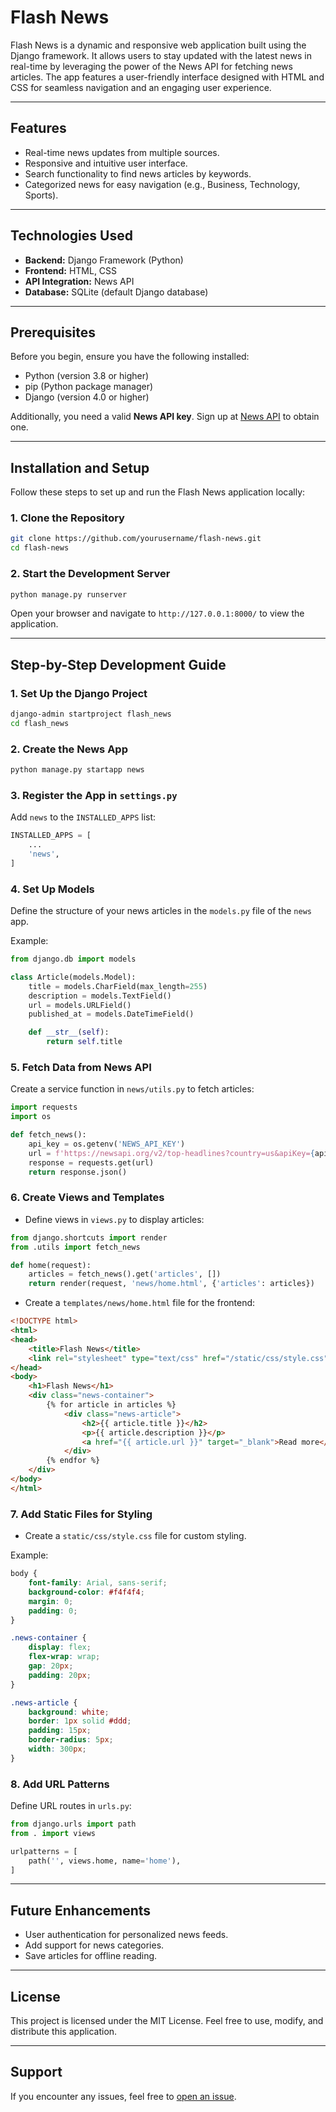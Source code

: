 # Flash News

Flash News is a dynamic and responsive web application built using the Django framework. It allows users to stay updated with the latest news in real-time by leveraging the power of the News API for fetching news articles. The app features a user-friendly interface designed with HTML and CSS for seamless navigation and an engaging user experience.

---

## Features
- Real-time news updates from multiple sources.
- Responsive and intuitive user interface.
- Search functionality to find news articles by keywords.
- Categorized news for easy navigation (e.g., Business, Technology, Sports).

---

## Technologies Used
- **Backend:** Django Framework (Python)
- **Frontend:** HTML, CSS
- **API Integration:** News API
- **Database:** SQLite (default Django database)

---

## Prerequisites
Before you begin, ensure you have the following installed:
- Python (version 3.8 or higher)
- pip (Python package manager)
- Django (version 4.0 or higher)

Additionally, you need a valid **News API key**. Sign up at [News API](https://newsapi.org/) to obtain one.

---

## Installation and Setup
Follow these steps to set up and run the Flash News application locally:

### 1. Clone the Repository
```bash
git clone https://github.com/yourusername/flash-news.git
cd flash-news
```

### 2. Start the Development Server
```bash
python manage.py runserver
```

Open your browser and navigate to `http://127.0.0.1:8000/` to view the application.

---

## Step-by-Step Development Guide

### 1. Set Up the Django Project
```bash
django-admin startproject flash_news
cd flash_news
```

### 2. Create the News App
```bash
python manage.py startapp news
```

### 3. Register the App in `settings.py`
Add `news` to the `INSTALLED_APPS` list:

```python
INSTALLED_APPS = [
    ...
    'news',
]
```

### 4. Set Up Models
Define the structure of your news articles in the `models.py` file of the `news` app.

Example:
```python
from django.db import models

class Article(models.Model):
    title = models.CharField(max_length=255)
    description = models.TextField()
    url = models.URLField()
    published_at = models.DateTimeField()

    def __str__(self):
        return self.title
```

### 5. Fetch Data from News API
Create a service function in `news/utils.py` to fetch articles:

```python
import requests
import os

def fetch_news():
    api_key = os.getenv('NEWS_API_KEY')
    url = f'https://newsapi.org/v2/top-headlines?country=us&apiKey={api_key}'
    response = requests.get(url)
    return response.json()
```

### 6. Create Views and Templates
- Define views in `views.py` to display articles:

```python
from django.shortcuts import render
from .utils import fetch_news

def home(request):
    articles = fetch_news().get('articles', [])
    return render(request, 'news/home.html', {'articles': articles})
```

- Create a `templates/news/home.html` file for the frontend:

```html
<!DOCTYPE html>
<html>
<head>
    <title>Flash News</title>
    <link rel="stylesheet" type="text/css" href="/static/css/style.css">
</head>
<body>
    <h1>Flash News</h1>
    <div class="news-container">
        {% for article in articles %}
            <div class="news-article">
                <h2>{{ article.title }}</h2>
                <p>{{ article.description }}</p>
                <a href="{{ article.url }}" target="_blank">Read more</a>
            </div>
        {% endfor %}
    </div>
</body>
</html>
```

### 7. Add Static Files for Styling
- Create a `static/css/style.css` file for custom styling.

Example:
```css
body {
    font-family: Arial, sans-serif;
    background-color: #f4f4f4;
    margin: 0;
    padding: 0;
}

.news-container {
    display: flex;
    flex-wrap: wrap;
    gap: 20px;
    padding: 20px;
}

.news-article {
    background: white;
    border: 1px solid #ddd;
    padding: 15px;
    border-radius: 5px;
    width: 300px;
}
```

### 8. Add URL Patterns
Define URL routes in `urls.py`:

```python
from django.urls import path
from . import views

urlpatterns = [
    path('', views.home, name='home'),
]
```

---

## Future Enhancements
- User authentication for personalized news feeds.
- Add support for news categories.
- Save articles for offline reading.

---

## License
This project is licensed under the MIT License. Feel free to use, modify, and distribute this application.

---

## Support
If you encounter any issues, feel free to [open an issue](https://github.com/shakir555/flash-news/issues).

